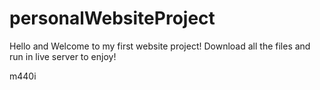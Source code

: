 # personalWebsiteProject

Hello and Welcome to my first website project!
Download all the files and run in live server to enjoy!

m440i

